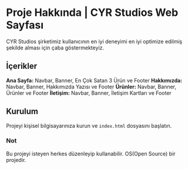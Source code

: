 # Proje Hakkında | CYR Studios Web Sayfası

CYR Studios şirketimiz kullanıcının en iyi deneyimi en iyi optimize edilmiş şekilde alması için çaba göstermekteyiz.

## İçerikler

**Ana Sayfa:** Navbar, Banner, En Çok Satan 3 Ürün ve Footer
**Hakkımızda:** Navbar, Banner, Hakkımızda Yazısı ve Footer
**Ürünler:** Navbar, Banner, Ürünler ve Footer
**İletişim:** Navbar, Banner, İletişim Kartları ve Footer

## Kurulum

Projeyi kişisel bilgisayarınıza kurun ve `index.html` dosyasını başlatın.

### Not
Bu projeyi isteyen herkes düzenleyip kullanabilir. OS(Open Source) bir projedir.
